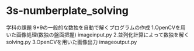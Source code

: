 # 3s-numberplate_solving
学科の課題
9*9の一般的な数独を自動で解くプログラムの作成
1.OpenCVを用いた画像処理(数独の盤面把握) imageinput.py
2.並列化計算によって数独を解く solving.py
3.OpenCVを用いた画像出力 imageoutput.py
